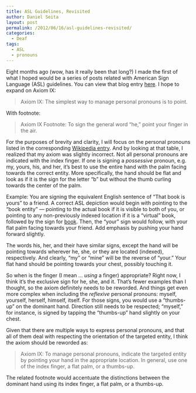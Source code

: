 ```yaml
---
title: ASL Guidelines, Revisited
author: Daniel Seita
layout: post
permalink: /2012/06/16/asl-guidelines-revisited/
categories:
  - Deaf
tags:
  - ASL
  - pronouns
---
```

Eight months ago (wow, has it really been that long?) I made the first of what I hoped would be a series of posts related with American Sign Language (ASL) guidelines. You can view that blog entry [here][1]. I hope to expand on Axiom IX:

> Axiom IX: The simplest way to manage personal pronouns is to point. 

With footnote:

> Axiom IX Footnote: To sign the general word “he,” point your finger in the air. 

For the purposes of brevity and clarity, I will focus on the personal pronouns listed in the corresponding [Wikipedia entry][2]. And by looking at that table, I realized that my axiom was slightly incorrect. Not all personal pronouns are indicated with the index finger. If one is signing a *possessive* pronoun, e.g. my, yours, his, and her, it&#8217;s best to use the entire hand with the palm facing towards the correct entity. More specifically, the hand should be flat and look as if it is the sign for the letter &#8220;b&#8221; but without the thumb curling towards the center of the palm.

Example: You are signing the equivalent English sentence of &#8220;That book is yours&#8221; to a friend. A correct ASL depiction would begin with pointing to the &#8220;book entity&#8221; &#8212; pointing to the actual book if it is visible to both of you, or pointing to any non-previously indexed location if it is a &#8220;virtual&#8221; book, followed by the sign for [book][3]. Then, the &#8220;your&#8221; sign would follow, with your flat palm facing towards your friend. Add emphasis by pushing your hand forward slightly.

The words his, her, and their have similar signs, except the hand will be pointing towards wherever he, she, or they are located (indexed), respectively. And clearly, &#8220;my&#8221; or &#8220;mine&#8221; will be the reverse of &#8220;your.&#8221; Your flat hand should be pointing towards your chest, possibly touching it.

So when is the finger (I mean &#8230; *using* a finger) appropriate? Right now, I think it&#8217;s the exclusive sign for he, she, and it. That&#8217;s fewer examples than I thought, so the axiom definitely needs to be reworded. And things get even more complex when including the *reflexive* personal pronouns: myself, yourself, herself, himself, itself. For those signs, you would use a &#8220;thumbs-up&#8221; on the dominant hand. Direction still needs to be respected; &#8220;myself,&#8221; for instance, is signed by tapping the &#8220;thumbs-up&#8221; hand slightly on your chest.

Given that there are multiple ways to express personal pronouns, and that all of them deal with respecting the orientation of the targeted entity, I think the axiom should be reworded as:

> Axiom IX: To manage personal pronouns, indicate the targeted entity by pointing your hand in the appropriate location. In general, use one of the index finger, a flat palm, or a thumbs-up.

The related footnote would accentuate the distinctions between the dominant hand using its index finger, a flat palm, or a thumbs-up.

 [1]: http://seitad.wordpress.com/2011/10/11/asl-guildelines/
 [2]: http://en.wikipedia.org/wiki/English_personal_pronouns
 [3]: http://www.lifeprint.com/asl101/pages-signs/b/book.htm